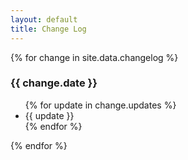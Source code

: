 ```yaml
---
layout: default
title: Change Log
---
```


<div class="surfacePane" markdown="1">

{% for change in site.data.changelog %}
  <h3>{{ change.date }}</h3>
  <ul>
  {% for update in change.updates %}
    <li>{{ update }}</li>
  {% endfor %}
  </ul>
{% endfor %}

</div>